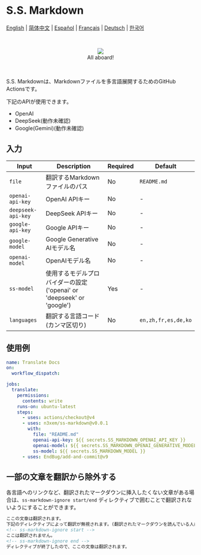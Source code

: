 # S.S. Markdown

<!-- ss-markdown-ignore start -->
[English](README.en.md) | [简体中文](README.zh.md) | [Español](README.es.md) | [Français](README.fr.md) | [Deutsch](README.de.md) | [한국어](README.ko.md)
<!-- ss-markdown-ignore end -->

&nbsp;
<p align="center">
  <img src="https://github.com/user-attachments/assets/dab375e4-f973-41dd-bf26-1ff34231af8c"><br>
  All aboard!
</p>
  
&nbsp;

S.S. Markdownは、Markdownファイルを多言語展開するためのGitHub Actionsです。

下記のAPIが使用できます。

- OpenAI
- DeepSeek(動作未確認)
- Google(Gemini)(動作未確認)

## 入力

| Input | Description | Required | Default |
|-------|-------------|----------|---------|
| `file` | 翻訳するMarkdownファイルのパス | No | `README.md` |
| `openai-api-key` | OpenAI APIキー | No | - |
| `deepseek-api-key` | DeepSeek APIキー | No | - |
| `google-api-key` | Google APIキー | No | - |
| `google-model` | Google Generative AIモデル名 | No | - |
| `openai-model` | OpenAIモデル名 | No | - |
| `ss-model` | 使用するモデルプロバイダーの設定('openai' or 'deepseek' or 'google') | Yes | - |
| `languages` | 翻訳する言語コード(カンマ区切り) | No | `en,zh,fr,es,de,ko` |

## 使用例

```yaml
name: Translate Docs
on:
  workflow_dispatch:

jobs:
  translate:
    permissions:
      contents: write
    runs-on: ubuntu-latest
    steps:
      - uses: actions/checkout@v4
      - uses: n3xem/ss-markdown@v0.0.1
        with:
          file: "README.md"
          openai-api-key: ${{ secrets.SS_MARKDOWN_OPENAI_API_KEY }}
          openai-model: ${{ secrets.SS_MARKDOWN_OPENAI_GENERATIVE_MODEL }}
          ss-model: ${{ secrets.SS_MARKDOWN_MODEL }}
      - uses: EndBug/add-and-commit@v9
```

## 一部の文章を翻訳から除外する

各言語へのリンクなど、翻訳されたマークダウンに挿入したくない文章がある場合は、`ss-markdown-ignore start/end` ディレクティブで囲むことで翻訳されないようにすることができます。

```markdown
ここの文章は翻訳されます。
下記のディレクティブによって翻訳が無視されます。(翻訳されたマークダウンを読んでいる人は、原文を読んで何が起きているか確認してください)
<!-- ss-markdown-ignore start -->
ここは翻訳されません。
<!-- ss-markdown-ignore end -->
ディレクティブが終了したので、ここの文章は翻訳されます。
```
